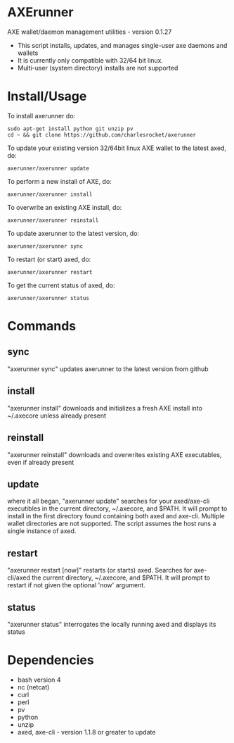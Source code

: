 # AXErunner

AXE wallet/daemon management utilities - version 0.1.27

* This script installs, updates, and manages single-user axe daemons and wallets
* It is currently only compatible with 32/64 bit linux.
* Multi-user (system directory) installs are not supported

# Install/Usage

To install axerunner do:

    sudo apt-get install python git unzip pv
    cd ~ && git clone https://github.com/charlesrocket/axerunner

To update your existing version 32/64bit linux AXE wallet to the latest
axed, do:

    axerunner/axerunner update

To perform a new install of AXE, do:

    axerunner/axerunner install

To overwrite an existing AXE install, do:

    axerunner/axerunner reinstall

To update axerunner to the latest version, do:

    axerunner/axerunner sync

To restart (or start) axed, do:

    axerunner/axerunner restart

To get the current status of axed, do:

    axerunner/axerunner status


# Commands

## sync

"axerunner sync" updates axerunner to the latest version from github

## install

"axerunner install" downloads and initializes a fresh AXE install into ~/.axecore
unless already present

## reinstall

"axerunner reinstall" downloads and overwrites existing AXE executables, even if
already present

## update

where it all began, "axerunner update" searches for your axed/axe-cli
executibles in the current directory, ~/.axecore, and $PATH.  It will prompt
to install in the first directory found containing both axed and axe-cli.
Multiple wallet directories are not supported. The script assumes the host runs
a single instance of axed.

## restart

"axerunner restart [now]" restarts (or starts) axed. Searches for axe-cli/axed
the current directory, ~/.axecore, and $PATH. It will prompt to restart if not
given the optional 'now' argument.

## status

"axerunner status" interrogates the locally running axed and displays its status

# Dependencies

* bash version 4
* nc (netcat)
* curl
* perl
* pv
* python
* unzip
* axed, axe-cli - version 1.1.8 or greater to update
